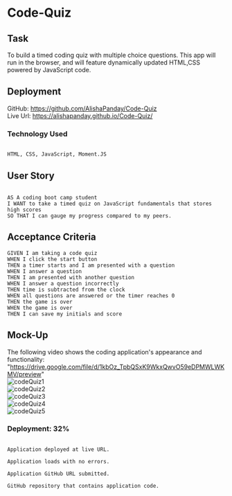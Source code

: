 # Code-Quiz
## Task

 To build a timed coding quiz with multiple choice questions. This app will run in the browser, and will feature dynamically updated HTML,CSS powered by JavaScript code.

## Deployment
GitHub: https://github.com/AlishaPanday/Code-Quiz  <br  />
Live Url: https://alishapanday.github.io/Code-Quiz/

### Technology Used
```

HTML, CSS, JavaScript, Moment.JS

```
## User Story
```

AS A coding boot camp student
I WANT to take a timed quiz on JavaScript fundamentals that stores high scores
SO THAT I can gauge my progress compared to my peers.
```

## Acceptance Criteria

```
GIVEN I am taking a code quiz
WHEN I click the start button
THEN a timer starts and I am presented with a question
WHEN I answer a question
THEN I am presented with another question
WHEN I answer a question incorrectly
THEN time is subtracted from the clock
WHEN all questions are answered or the timer reaches 0
THEN the game is over
WHEN the game is over
THEN I can save my initials and score
```
## Mock-Up
The following video shows the coding  application's appearance and functionality:
"https://drive.google.com/file/d/1kbOz_TpbQSxK9WkxQwvO59eDPMWLWKMV/preview" <br>
![codeQuiz1](https://user-images.githubusercontent.com/72904217/100998538-9e2c4500-3596-11eb-9916-c84e977f0081.PNG)<br >
![codeQuiz2](https://user-images.githubusercontent.com/72904217/100998169-25c58400-3596-11eb-942c-238604016cc4.PNG)<br >
![codeQuiz3](https://user-images.githubusercontent.com/72904217/100998180-278f4780-3596-11eb-92ed-52e366603445.PNG)<br >
![codeQuiz4](https://user-images.githubusercontent.com/72904217/100998191-29f1a180-3596-11eb-9363-8223b377fbf4.PNG)<br >
![codeQuiz5](https://user-images.githubusercontent.com/72904217/100998197-2c53fb80-3596-11eb-850a-f75199b26ac2.PNG)<br >



### Deployment: 32%
```

Application deployed at live URL.

Application loads with no errors.

Application GitHub URL submitted.

GitHub repository that contains application code.
```
